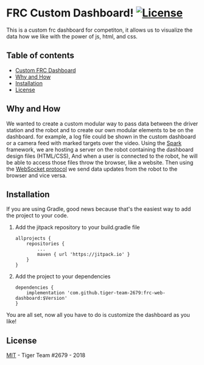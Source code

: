 # FRC Custom Dashboard!  [![License](https://img.shields.io/badge/license-MIT-blue.svg)](https://shields.io/)  

This is a custom frc dashboard for competiton, it allows us to visualize the data how we like with the power of js, html, and css.

## Table of contents
* [Custom FRC Dashboard](#kotlin-robot-base)
* [Why and How](#why-and-why)
* [Installation](#installation)
* [License](#license)

## Why and How
We wanted to create a custom modular way to pass data between the driver station and the robot and to create our own modular elements to be on the dashboard. for example, a log file could be shown in the custom dashboard or a camera feed with marked targets over the video. 
Using the [Spark](http://sparkjava.com/) framework, we are hosting a server on the robot containing the dashboard design files (HTML/CSS), And when a user is connected to the robot, he will be able to access those files throw the browser, like a website. Then using the [WebSocket protocol](https://en.wikipedia.org/wiki/WebSocket) we send data updates from the robot to the browser and vice versa.

## Installation
If you are using Gradle, good news because that's the easiest way to add the project to your code.

1. Add the jitpack repository to your build.gradle file
    ```
    allprojects {
	    repositories {
			...
			maven { url 'https://jitpack.io' }
		}
	}
	```
2. Add the project to your dependencies
    ```
	dependencies {
		implementation 'com.github.tiger-team-2679:frc-web-dashboard:$Version'
	}
	```

You are all set, now all you have to do is customize the dashboard as you like!

## License
[MIT](LICENSE) - Tiger Team #2679 - 2018
